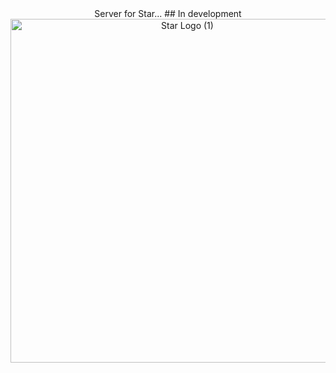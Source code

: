 <div align="center">
Server for Star...
## In development
<img src="https://github.com/user-attachments/assets/1a60a257-e5cb-4833-aeb1-67f283d19e5f" alt="Star Logo (1)" width="550" height="550">
</div>

